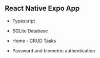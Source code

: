 ## React Native Expo App

- Typescript 

- SQLite Database 

- Home - CRUD Tasks 

- Password and biometric authentication

